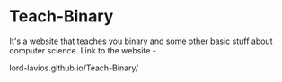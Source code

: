 # Teach-Binary
It's a website that teaches you binary and some other basic stuff about computer science. Link to the website -

lord-lavios.github.io/Teach-Binary/
